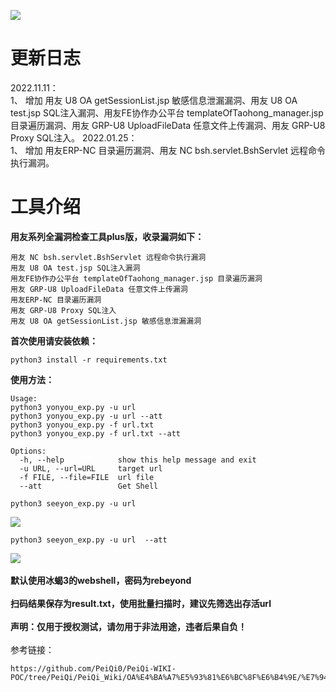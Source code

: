 ![](https://i.bmp.ovh/imgs/2022/01/d58851a5e94d8bd1.png)
# 更新日志
2022.11.11：</br>
1、 增加 用友 U8 OA getSessionList.jsp 敏感信息泄漏漏洞、用友 U8 OA test.jsp SQL注入漏洞、用友FE协作办公平台 templateOfTaohong_manager.jsp 目录遍历漏洞、用友 GRP-U8 UploadFileData 任意文件上传漏洞、用友 GRP-U8 Proxy SQL注入。
2022.01.25：</br>
1、 增加 用友ERP-NC 目录遍历漏洞、用友 NC bsh.servlet.BshServlet 远程命令执行漏洞。




# 工具介绍
**用友系列全漏洞检查工具plus版，收录漏洞如下：**
```
用友 NC bsh.servlet.BshServlet 远程命令执行漏洞
用友 U8 OA test.jsp SQL注入漏洞
用友FE协作办公平台 templateOfTaohong_manager.jsp 目录遍历漏洞
用友 GRP-U8 UploadFileData 任意文件上传漏洞
用友ERP-NC 目录遍历漏洞
用友 GRP-U8 Proxy SQL注入
用友 U8 OA getSessionList.jsp 敏感信息泄漏漏洞
```
**首次使用请安装依赖：**
```
python3 install -r requirements.txt
```
**使用方法：**
```
Usage:
python3 yonyou_exp.py -u url
python3 yonyou_exp.py -u url --att
python3 yonyou_exp.py -f url.txt
python3 yonyou_exp.py -f url.txt --att

Options:
  -h, --help            show this help message and exit
  -u URL, --url=URL     target url
  -f FILE, --file=FILE  url file
  --att                 Get Shell
```
```
python3 seeyon_exp.py -u url
```
![](https://i.bmp.ovh/imgs/2022/01/f95ff177cd2eace9.png)
```
python3 seeyon_exp.py -u url  --att
```
![](https://i.bmp.ovh/imgs/2022/01/f1b35573f248ff97.png)
</br>
</br>
**默认使用冰蝎3的webshell，密码为rebeyond**
</br>
</br>
**扫码结果保存为result.txt，使用批量扫描时，建议先筛选出存活url**
</br>
</br>
**声明：仅用于授权测试，请勿用于非法用途，违者后果自负！**
</br>
</br>
参考链接：
```
https://github.com/PeiQi0/PeiQi-WIKI-POC/tree/PeiQi/PeiQi_Wiki/OA%E4%BA%A7%E5%93%81%E6%BC%8F%E6%B4%9E/%E7%94%A8%E5%8F%8BOA
```

